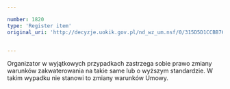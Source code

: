 ```yaml
---

number: 1820
type: 'Register item'
original_uri: 'http://decyzje.uokik.gov.pl/nd_wz_um.nsf/0/315D5D1CCBB7658AC12576AA00423B39?OpenDocument'


---
```


Organizator w wyjątkowych przypadkach zastrzega sobie prawo zmiany warunków zakwaterowania na takie same lub o wyższym standardzie. W takim wypadku nie stanowi to zmiany warunków Umowy.
